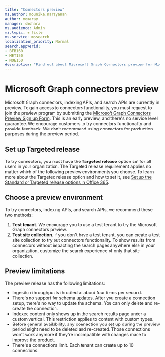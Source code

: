 ```yaml
---
title: "Connectors preview"
ms.author: mounika.narayanan
author: monaray
manager: shohara
ms.audience: Admin
ms.topic: article
ms.service: mssearch
localization_priority: Normal
search.appverid:
- BFB160
- MET150
- MOE150
description: "Find out about Microsoft Graph Connectors preview for Microsoft Search."
---
```


# Microsoft Graph connectors preview

Microsoft Graph connectors, indexing APIs, and search APIs are currently in preview. To gain access to connectors functionality, you must request to join the preview program by submitting the <a href="https://forms.office.com/Pages/ResponsePage.aspx?id=v4j5cvGGr0GRqy180BHbRxWYgu82J_RFnMMATAS6_chUNVYwNU1CMDNZUDBSSDZKWVo2RDJDRjRLQi4u" target="_blank">Microsoft Graph Connectors Preview Sign up Form</a>. This is an early preview, and there's no service level guarantee. We encourage customers to try connectors functionality and provide feedback. We don’t recommend using connectors for production purposes during the preview period.

## Set up Targeted release
To try connectors, you must have the **Targeted release** option set for all users in your organization. The Targeted release requirement applies no matter which of the following preview environments you choose.
To learn more about the Targeted release option and how to set it, see <a href="https://docs.microsoft.com/office365/admin/manage/release-options-in-office-365?view=o365-worldwide" target="_blank">Set up the Standard or Targeted release options in Office 365</a>.

## Choose a preview environment 
To try connectors, indexing APIs, and search APIs, we recommend these two methods:
1. **Test tenant**.  We encourage you to use a test tenant to try the Microsoft Graph connectors preview.
2. **Test site collection**. If you don't have a test tenant, you can create a test site collection to try out connectors functionality. To show results from connectors without impacting the search pages anywhere else in your organization, customize the search experience of only that site collection.

## Preview limitations
The preview release has the following limitations:
* Ingestion throughput is throttled at about four items per second.
* There's no support for schema updates. After you create a connection setup, there's no way to update the schema. You can only delete and re-create the connection.
* Indexed content only shows up in the search results page under a custom vertical. This restriction applies to content with custom types.
* Before general availability, any connection you set up during the preview period might need to be deleted and re-created. Those connections won't work anymore if they're incompatible with changes made to improve the product.
* There's a connections limit. Each tenant can create up to 10 connections.

